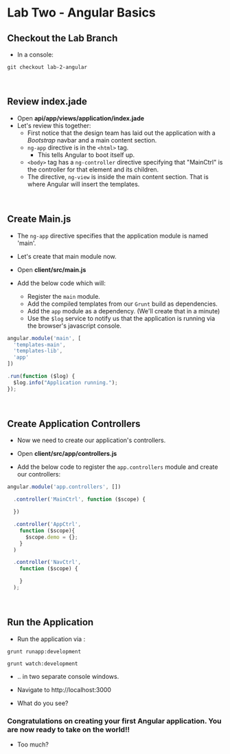 # Lab Two - Angular Basics

## Checkout the Lab Branch
- In a console:

```
git checkout lab-2-angular
```
&nbsp;
## Review index.jade

- Open **api/app/views/application/index.jade**
- Let's review this together:
  - First notice that the design team has laid out the application with a *Bootstrap* navbar and a main content section.
  - `ng-app` directive is in the `<html>` tag.
    - This tells Angular to boot itself up.
  - `<body>` tag has a `ng-controller` directive specifying that "MainCtrl" is the controller for that element and its children.
  - The directive, `ng-view` is inside the main content section. That is where Angular will insert the templates.

&nbsp;
## Create Main.js

- The `ng-app` directive specifies that the application module is named 'main'.
- Let's create that main module now.
- Open **client/src/main.js**


- Add the below code which will:
  - Register the `main` module.
  - Add the compiled templates from our `Grunt` build as dependencies.
  - Add the `app` module as a dependency. (We'll create that in a minute)
  - Use the `$log` service to notify us that the application is running via the browser's javascript console.


```javascript
angular.module('main', [
  'templates-main',
  'templates-lib',
  'app'
])

.run(function ($log) {
  $log.info("Application running.");
});
```

&nbsp;
## Create Application Controllers

- Now we need to create our application's controllers.
- Open **client/src/app/controllers.js**

- Add the below code to register the `app.controllers` module and create our controllers:

```javascript
angular.module('app.controllers', [])

  .controller('MainCtrl', function ($scope) {

  })

  .controller('AppCtrl',
    function ($scope){
      $scope.demo = {};
    }
  )

  .controller('NavCtrl',
    function ($scope) {

    }
  );
```

&nbsp;
## Run the Application
- Run the application via :

```
grunt runapp:development
```

```
grunt watch:development
```

- .. in two separate console windows.

- Navigate to http://localhost:3000
- What do you see?

### Congratulations on creating your first Angular application. You are now ready to take on the world!!
- Too much?
